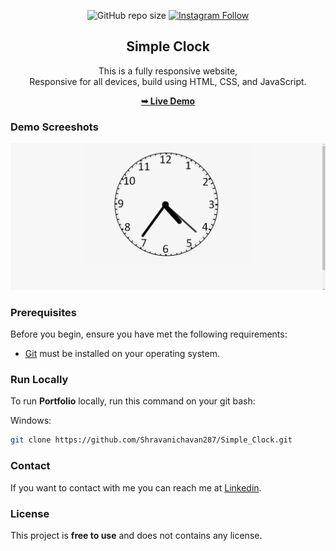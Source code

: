 <div align="center">
  
  ![GitHub repo size](https://img.shields.io/github/repo-size/abhijeet1681/Simple_Clock)
  [![Instagram Follow](https://img.shields.io/badge/-Instagram-FF1494)](https://instagram.com/developer_abhii?igshid=ZDdkNTZiNTM=)


  <h2 align="center">Simple Clock</h2>

  This is a fully responsive website, <br />Responsive for all devices, build using HTML, CSS, and JavaScript.

  <a href="https://shravanichavan287.github.io/Simple_Clock/"><strong>➥ Live Demo</strong></a>

</div>


### Demo Screeshots

![Portfolio Desktop Demo](simple-clock.jpg "Desktop Demo")

### Prerequisites

Before you begin, ensure you have met the following requirements:

* [Git](https://git-scm.com/downloads "Download Git") must be installed on your operating system.

### Run Locally

To run **Portfolio** locally, run this command on your git bash:

Windows:

```bash
git clone https://github.com/Shravanichavan287/Simple_Clock.git
```

### Contact

If you want to contact with me you can reach me at [Linkedin](www.linkedin.com/).

### License

This project is **free to use** and does not contains any license.
